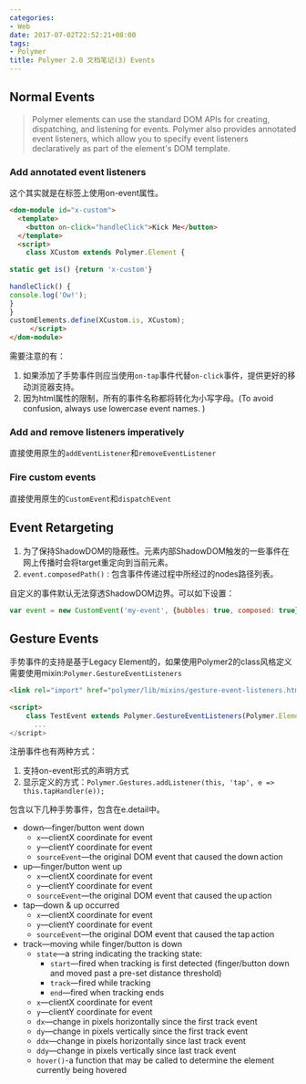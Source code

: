```yaml
---
categories:
- Web
date: 2017-07-02T22:52:21+08:00
tags:
- Polymer
title: Polymer 2.0 文档笔记(3) Events
---
```


## Normal Events

>Polymer elements can use the standard DOM APIs for creating, dispatching, and listening for events. 
Polymer also provides annotated event listeners, which allow you to specify event listeners declaratively as part of the element's DOM template. 

### Add annotated event listeners 
这个其实就是在标签上使用on-event属性。 
```html
<dom-module id="x-custom"> 
  <template> 
    <button on-click="handleClick">Kick Me</button> 
  </template> 
  <script> 
    class XCustom extends Polymer.Element { 
 
static get is() {return 'x-custom'} 
 
handleClick() { 
console.log('Ow!'); 
} 
} 
customElements.define(XCustom.is, XCustom); 
     </script> 
</dom-module> 
```
需要注意的有： 

1. 如果添加了手势事件则应当使用`on-tap`事件代替`on-click`事件，提供更好的移动浏览器支持。 
2. 因为html属性的限制，所有的事件名称都将转化为小写字母。(To avoid confusion, always use lowercase event names. )
 
### Add and remove listeners imperatively 
直接使用原生的`addEventListener`和`removeEventListener` 
 
### Fire custom events 
直接使用原生的`CustomEvent`和`dispatchEvent` 
 
## Event Retargeting

1. 为了保持ShadowDOM的隐蔽性。元素内部ShadowDOM触发的一些事件在网上传播时会将target重定向到当前元素。 
2. `event.composedPath()` : 包含事件传递过程中所经过的nodes路径列表。  

自定义的事件默认无法穿透ShadowDOM边界。可以如下设置： 
```javascript
var event = new CustomEvent('my-event', {bubbles: true, composed: true});
```

## Gesture Events 
 
手势事件的支持是基于Legacy Element的，如果使用Polymer2的class风格定义需要使用mixin:`Polymer.GestureEventListeners`
```html
<link rel="import" href="polymer/lib/mixins/gesture-event-listeners.html"> 
 
<script> 
    class TestEvent extends Polymer.GestureEventListeners(Polymer.Element) { 
      ... 
</script> 
```
注册事件也有两种方式： 
1. 支持on-event形式的声明方式 
2. 显示定义的方式：`Polymer.Gestures.addListener(this, 'tap', e => this.tapHandler(e)); `
 
 
包含以下几种手势事件，包含在e.detail中。 

- down—finger/button went down 
  - `x`—clientX coordinate for event 
  - `y`—clientY coordinate for event 
  - `sourceEvent`—the original DOM event that caused the down action 
- up—finger/button went up 
  - `x`—clientX coordinate for event 
  - `y`—clientY coordinate for event 
  - `sourceEvent`—the original DOM event that caused the up action 
- tap—down & up occurred 
  - `x`—clientX coordinate for event 
  - `y`—clientY coordinate for event 
  - `sourceEvent`—the original DOM event that caused the tap action 
- track—moving while finger/button is down 
  - `state`—a string indicating the tracking state: 
    - `start`—fired when tracking is first detected (finger/button down and moved past a pre-set distance threshold) 
    - `track`—fired while tracking 
    - `end`—fired when tracking ends 
  - `x`—clientX coordinate for event 
  - `y`—clientY coordinate for event 
  - `dx`—change in pixels horizontally since the first track event 
  - `dy`—change in pixels vertically since the first track event 
  - `ddx`—change in pixels horizontally since last track event 
  - `ddy`—change in pixels vertically since last track event 
  - `hover()`-a function that may be called to determine the element currently being hovered 